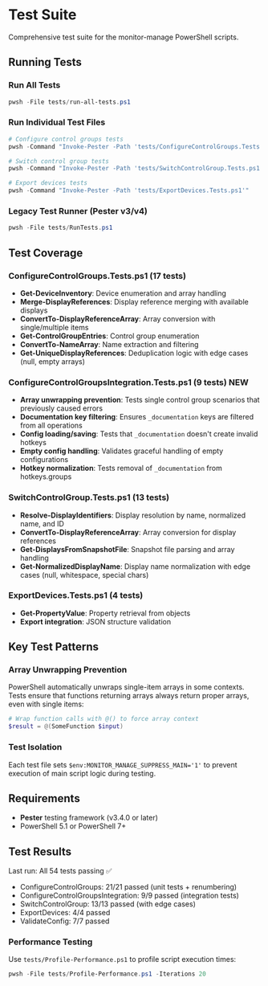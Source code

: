 # Test Suite

Comprehensive test suite for the monitor-manage PowerShell scripts.

## Running Tests

### Run All Tests
```powershell
pwsh -File tests/run-all-tests.ps1
```

### Run Individual Test Files
```powershell
# Configure control groups tests
pwsh -Command "Invoke-Pester -Path 'tests/ConfigureControlGroups.Tests.ps1'"

# Switch control group tests
pwsh -Command "Invoke-Pester -Path 'tests/SwitchControlGroup.Tests.ps1'"

# Export devices tests
pwsh -Command "Invoke-Pester -Path 'tests/ExportDevices.Tests.ps1'"
```

### Legacy Test Runner (Pester v3/v4)
```powershell
pwsh -File tests/RunTests.ps1
```

## Test Coverage

### ConfigureControlGroups.Tests.ps1 (17 tests)
- **Get-DeviceInventory**: Device enumeration and array handling
- **Merge-DisplayReferences**: Display reference merging with available displays
- **ConvertTo-DisplayReferenceArray**: Array conversion with single/multiple items
- **Get-ControlGroupEntries**: Control group enumeration
- **ConvertTo-NameArray**: Name extraction and filtering
- **Get-UniqueDisplayReferences**: Deduplication logic with edge cases (null, empty arrays)

### ConfigureControlGroupsIntegration.Tests.ps1 (9 tests) **NEW**
- **Array unwrapping prevention**: Tests single control group scenarios that previously caused errors
- **Documentation key filtering**: Ensures `_documentation` keys are filtered from all operations
- **Config loading/saving**: Tests that `_documentation` doesn't create invalid hotkeys
- **Empty config handling**: Validates graceful handling of empty configurations
- **Hotkey normalization**: Tests removal of `_documentation` from hotkeys.groups

### SwitchControlGroup.Tests.ps1 (13 tests)
- **Resolve-DisplayIdentifiers**: Display resolution by name, normalized name, and ID
- **ConvertTo-DisplayReferenceArray**: Array conversion for display references
- **Get-DisplaysFromSnapshotFile**: Snapshot file parsing and array handling
- **Get-NormalizedDisplayName**: Display name normalization with edge cases (null, whitespace, special chars)

### ExportDevices.Tests.ps1 (4 tests)
- **Get-PropertyValue**: Property retrieval from objects
- **Export integration**: JSON structure validation

## Key Test Patterns

### Array Unwrapping Prevention
PowerShell automatically unwraps single-item arrays in some contexts. Tests ensure that functions returning arrays always return proper arrays, even with single items:

```powershell
# Wrap function calls with @() to force array context
$result = @(SomeFunction $input)
```

### Test Isolation
Each test file sets `$env:MONITOR_MANAGE_SUPPRESS_MAIN='1'` to prevent execution of main script logic during testing.

## Requirements
- **Pester** testing framework (v3.4.0 or later)
- PowerShell 5.1 or PowerShell 7+

## Test Results
Last run: All 54 tests passing ✅
- ConfigureControlGroups: 21/21 passed (unit tests + renumbering)
- ConfigureControlGroupsIntegration: 9/9 passed (integration tests)
- SwitchControlGroup: 13/13 passed (with edge cases)
- ExportDevices: 4/4 passed
- ValidateConfig: 7/7 passed

### Performance Testing
Use `tests/Profile-Performance.ps1` to profile script execution times:
```powershell
pwsh -File tests/Profile-Performance.ps1 -Iterations 20
```

